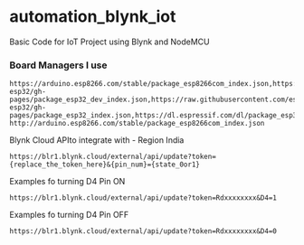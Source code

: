 # automation_blynk_iot
 Basic Code for IoT Project using Blynk and NodeMCU

### Board Managers I use
```
https://arduino.esp8266.com/stable/package_esp8266com_index.json,https://dl.espressif.com/dl/package_esp32_dev_index.json,https://raw.githubusercontent.com/espressif/arduino-esp32/gh-pages/package_esp32_dev_index.json,https://raw.githubusercontent.com/espressif/arduino-esp32/gh-pages/package_esp32_index.json,https://dl.espressif.com/dl/package_esp32_index.json, http://arduino.esp8266.com/stable/package_esp8266com_index.json
```

Blynk Cloud APIto integrate with - Region India
```
https://blr1.blynk.cloud/external/api/update?token={replace_the_token_here}&{pin_num}={state_0or1}
```

Examples fo turning D4 Pin ON
```
https://blr1.blynk.cloud/external/api/update?token=Rdxxxxxxxx&D4=1
```

Examples fo turning D4 Pin OFF
```
https://blr1.blynk.cloud/external/api/update?token=Rdxxxxxxxx&D4=0
```
